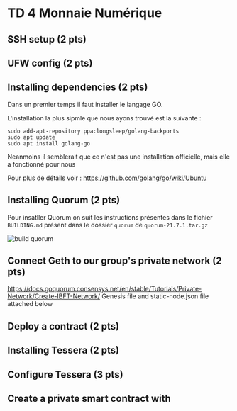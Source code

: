 # TD 4 Monnaie Numérique

## SSH setup (2 pts)

## UFW config (2 pts)

## Installing dependencies (2 pts)

Dans un premier temps il faut installer le langage GO. 

L'installation la plus sipmle que nous ayons trouvé est la suivante :

```shell
sudo add-apt-repository ppa:longsleep/golang-backports
sudo apt update
sudo apt install golang-go
```
Neanmoins il semblerait que ce n'est pas une installation officielle, mais elle a fonctionné pour nous 

Pour plus de détails voir : https://github.com/golang/go/wiki/Ubuntu

## Installing Quorum (2 pts)

Pour insatller Quorum on suit les instructions présentes dans le fichier `BUILDING.md` présent dans le dossier `quorum` de `quorum-21.7.1.tar.gz`

![build quorum](https://user-images.githubusercontent.com/62909821/136551001-7e422ddb-4c4f-4803-b314-381f7ab94f23.PNG)

## Connect Geth to our group's private network (2 pts)

https://docs.goquorum.consensys.net/en/stable/Tutorials/Private-Network/Create-IBFT-Network/
Genesis file and static-node.json file attached below

## Deploy a contract (2 pts)

## Installing Tessera (2 pts)

## Configure Tessera (3 pts)

## Create a private smart contract with
